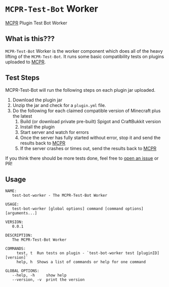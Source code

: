 # `MCPR-Test-Bot` Worker
[MCPR](https://mcpr.io) Plugin Test Bot Worker

## What is this???
`MCPR-Test-Bot` Worker is the worker component which does all of the heavy lifting of the `MCPR-Test-Bot`. It runs some basic compatibility tests on plugins uploaded to [MCPR](https://mcpr.io). 

## Test Steps
MCPR-Test-Bot will run the following steps on each plugin jar uploaded. 

1. Download the plugin jar
2. Unzip the jar and check for a `plugin.yml` file. 
3. Do the following for each claimed compatible version of Minecraft plus the latest
   1. Build (or download private pre-built) Spigot and CraftBukkit version
   2. Install the plugin
   3. Start server and watch for errors
   4. Once the server has fully started without error, stop it and send the results back to [MCPR](https://mcpr.io)
   5. If the server crashes or times out, send the results back to [MCPR](https://mcpr.io)

If you think there should be more tests done, feel free to [open an issue](https://github.com/mcpr/test-bot-worker/issues/new) or PR!

## Usage

```
NAME:
   test-bot-worker - The MCPR-Test-Bot Worker

USAGE:
   test-bot-worker [global options] command [command options] [arguments...]

VERSION:
   0.0.1

DESCRIPTION:
   The MCPR-Test-Bot Worker

COMMANDS:
     test, t  Run tests on plugin - `test-bot-worker test [pluginID] [version]`
     help, h  Shows a list of commands or help for one command

GLOBAL OPTIONS:
   --help, -h     show help
   --version, -v  print the version
```